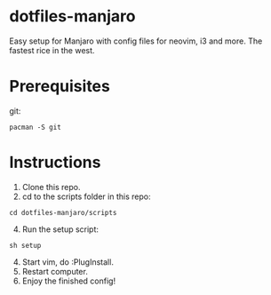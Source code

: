 # dotfiles-manjaro
Easy setup for Manjaro with config files for neovim, i3 and more. The fastest rice in the west.

# Prerequisites
git:
```
pacman -S git
```

# Instructions
1. Clone this repo.
2. cd to the scripts folder in this repo:
```
cd dotfiles-manjaro/scripts
```
4. Run the setup script:
```
sh setup
```
4. Start vim, do :PlugInstall.
5. Restart computer.
6. Enjoy the finished config!

